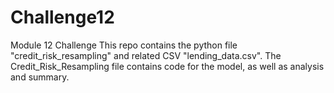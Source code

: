 # Challenge12
Module 12 Challenge 
This repo contains the python file "credit_risk_resampling" and related CSV "lending_data.csv". 
The Credit_Risk_Resampling file contains code for the model, as well as analysis and summary. 
